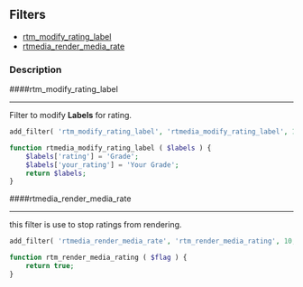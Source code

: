 ## Filters

* [rtm_modify_rating_label](#rtm_modify_rating_label)
* [rtmedia_render_media_rate](#rtmedia_render_media_rate)

### Description

####rtm_modify_rating_label <a name="rtm_modify_rating_label"></a>
***
Filter to modify **Labels** for rating.

```php
add_filter( 'rtm_modify_rating_label', 'rtmedia_modify_rating_label', 10, 1 );

function rtmedia_modify_rating_label ( $labels ) {
	$labels['rating'] = 'Grade';
	$labels['your_rating'] = 'Your Grade';
	return $labels;
}

```

####rtmedia_render_media_rate <a name="rtmedia_render_media_rate"></a>
***
this filter is use to stop ratings from rendering.

```php
add_filter( 'rtmedia_render_media_rate', 'rtm_render_media_rating', 10, 1 );

function rtm_render_media_rating ( $flag ) {
	return true;
}
```
